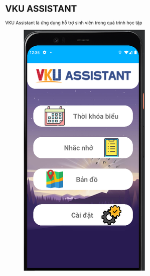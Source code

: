 # VKU ASSISTANT

VKU Assistant là ứng dụng hỗ trợ sinh viên trong quá trình học tập
<div align="center">
  <kbd>
    <img src="pic1.png" />
  </kbd>
</div>
